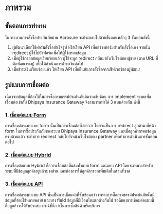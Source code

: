 # ภาพรวม

## ขั้นตอนการทำงาน

ในกระบวนการสั่งซื้อประกันภัยผ่าน Acrosure จะประกอบไปด้วยขั้นตอนหลักๆ 3 ขั้นตอนดังนี้

1.  ผู้พัฒนาเลือกใช้ฟอร์มสั่งซื้อสำเร็จรูป หรือเรียก API เพื่อสร้างฟอร์มสำหรับสั่งซื้อเอง
    จากนั้น redirect ผู้ใช้ไปยังฟอร์มเพื่อให้ผู้ใช้กรอกข้อมูล
2.  เมื่อผู้ใช้กรอกข้อมูลเรียบร้อยแล้ว ผู้ใช้จะถูก redirect กลับมายังเว็บไซต์ของผู้ขาย
    (ตาม URL ที่นักพัฒนาระบุ) เพื่อให้ดำเนินการชำระเงินต่อไป
3.  เมื่อชำระเงินเรียบร้อยแล้ว ให้เรียก API เพื่อยืนยันการสั่งซื้อจากเซิฟเวอร์ของผู้พัฒนา

## รูปแบบการเชื่อมต่อ

เนื่องจากข้อมูลที่ต้องใช้ในการซื้อกรมธรรม์ประกันภัยมีความซับซ้อน การ implement ระบบเพื่อเชื่อมต่อเข้ากับ Dhipaya Insurance Gateway จึงสามารถทำได้ 3 แบบด้วยกัน ดังนี้

### 1. [เชื่อมต่อแบบ Form](#form)

การเชื่อมต่อระบบแบบ form นั้นเป็นการเชื่อมต่อที่ง่ายกว่า โดยจะเป็นการ redirect ลูกค้ามาที่หน้า form ในการซื้อประกันภัยของระบบ Dhipaya Insurance Gateway และเมื่อลูกค้ากรอกข้อมูลครบถ้วนแล้ว จะทำการ redirect กลับไปยังหน้าเว็บไซต์ของ partner เพื่อทำการดำเนินการขั้นตอนต่อไป

### 2. [เชื่อมต่อแบบ Hybrid](#hybrid)

การเชื่อมต่อแบบ Hybrid คือการเชื่อมต่อที่ผสมทั้งแบบ form และแบบ API โดยจะเหมาะสำหรับระบบที่มีข้อมูลลูกค้าอยู่แล้วบางส่วน และต้องการให้ลูกค้ากรอกเพิ่มเติมในส่วนที่ขาด

### 3. [เชื่อมต่อแบบ API](#api)

การเชื่อมต่อระบบแบบ API นั้นเป็นการเชื่อมต่อที่ซับซ้อนกว่า เพราะการซื้อกรมธรรม์ประกันภัยนั้นมีข้อมูลที่ต้องใช้หลายหลาย และบาง field ข้อมูลก็มีเงื่อนไขแตกต่างกันไป ข้อดีของการเชื่อมต่อแบบนี้คือลูกค้าจะได้รับประสบการณ์ที่ดีกว่าในการซื้อสินค้าหรือบริการ
